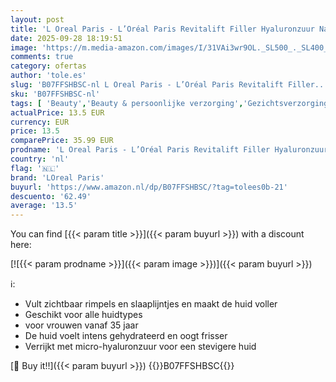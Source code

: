 ```yaml
---
layout: post
title: 'L Oreal Paris - L’Oréal Paris Revitalift Filler Hyaluronzuur Nachtcrème Anti-veroudering - 50ml - Geschikt voor alle huidtypes  voor vrouwen vanaf 35 jaar - Vult zichtbaar rimpels en slaaplijntjes'
date: 2025-09-28 18:19:51
image: 'https://m.media-amazon.com/images/I/31VAi3wr9OL._SL500_._SL400_.jpg'
comments: true
category: ofertas
author: 'tole.es'
slug: 'B07FFSHBSC-nl L Oreal Paris - L’Oréal Paris Revitalift Filler...'
sku: 'B07FFSHBSC-nl'
tags: [ 'Beauty','Beauty & persoonlijke verzorging','Gezichtsverzorgingsproducten','Huidverzorging','Nachtverzorging gezicht','Vochtinbrengende middelen voor gezicht','loreal paris','🇳🇱', ]
actualPrice: 13.5 EUR
currency: EUR
price: 13.5
comparePrice: 35.99 EUR
prodname: 'L Oreal Paris - L’Oréal Paris Revitalift Filler Hyaluronzuur Nachtcrème Anti-veroudering - 50ml - Geschikt voor alle huidtypes  voor vrouwen vanaf 35 jaar - Vult zichtbaar rimpels en slaaplijntjes'
country: 'nl'
flag: '🇳🇱'
brand: 'LOreal Paris'
buyurl: 'https://www.amazon.nl/dp/B07FFSHBSC/?tag=tolees0b-21'
descuento: '62.49'
average: '13.5'
---
```


You can find [{{< param title >}}]({{< param buyurl >}}) with a discount here:

[![{{< param prodname >}}]({{< param image >}})]({{< param buyurl >}})

ℹ️:

- Vult zichtbaar rimpels en slaaplijntjes en maakt de huid voller
- Geschikt voor alle huidtypes
- voor vrouwen vanaf 35 jaar
- De huid voelt intens gehydrateerd en oogt frisser
- Verrijkt met micro-hyaluronzuur voor een stevigere huid

[🛒 Buy it!!]({{< param buyurl >}})
{{<world>}}B07FFSHBSC{{</world>}}
